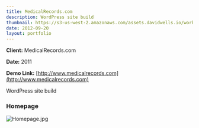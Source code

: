 ```yaml
---
title: MedicalRecords.com
description: WordPress site build
thumbnail: https://s3-us-west-2.amazonaws.com/assets.davidwells.io/work/medical-records-thumbnail.jpg
date: 2012-09-20
layout: portfolio
---
```


**Client:** MedicalRecords.com

**Date:** 2011

**Demo Link:** [http://www.medicalrecords.com](http://www.medicalrecords.com)

WordPress site build

### Homepage

![](https://s3-us-west-2.amazonaws.com/assets.davidwells.io/work/medical-records-Homepage.jpg "Homepage.jpg")
